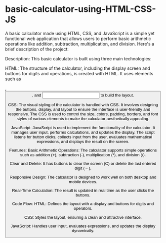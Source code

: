 # basic-calculator-using-HTML-CSS-JS
A basic calculator made using HTML, CSS, and JavaScript is a simple yet functional web application that allows users to perform basic arithmetic operations like addition, subtraction, multiplication, and division. Here's a brief description of the project:

Description:
This basic calculator is built using three main technologies:

HTML: The structure of the calculator, including the display screen and buttons for digits and operations, is created with HTML. It uses elements such as <div>, <button>, and <input> to build the layout.

CSS: The visual styling of the calculator is handled with CSS. It involves designing the buttons, display, and layout to ensure the interface is user-friendly and responsive. The CSS is used to control the size, colors, padding, borders, and font styles of various elements to make the calculator aesthetically appealing.

JavaScript: JavaScript is used to implement the functionality of the calculator. It manages user input, performs calculations, and updates the display. The script listens for button clicks, collects input from the user, evaluates mathematical expressions, and displays the result on the screen.

Features:
Basic Arithmetic Operations: The calculator supports simple operations such as addition (+), subtraction (-), multiplication (*), and division (/).

Clear and Delete: It has buttons to clear the screen (C) or delete the last entered digit (←).

Responsive Design: The calculator is designed to work well on both desktop and mobile devices.

Real-Time Calculation: The result is updated in real time as the user clicks the buttons.

Code Flow:
HTML: Defines the layout with a display and buttons for digits and operators.

CSS: Styles the layout, ensuring a clean and attractive interface.

JavaScript: Handles user input, evaluates expressions, and updates the display dynamically.
